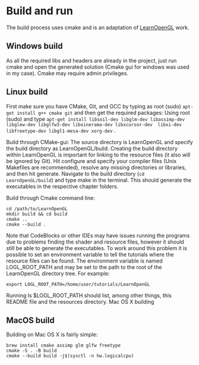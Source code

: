 
# Build and run
The build process uses cmake and is an adaptation of [LearnOpenGL](https://github.com/JoeyDeVries/LearnOpenGL) work. 
## Windows build

As all the required libs and headers are already in the project, just run cmake and open the generated solution (Cmake gui for windows was used in my case). Cmake may require admin privileges.

## Linux build
First make sure you have CMake, Git, and GCC by typing as root (sudo) `apt-get install g++ cmake git` and then get the required packages: Using root (sudo) and type `apt-get install libsoil-dev libglm-dev libassimp-dev libglew-dev libglfw3-dev libxinerama-dev libxcursor-dev  libxi-dev libfreetype-dev libgl1-mesa-dev xorg-dev` .

Build through CMake-gui: The source directory is LearnOpenGL and specify the build directory as LearnOpenGL/build. Creating the build directory within LearnOpenGL is important for linking to the resource files (it also will be ignored by Git). Hit configure and specify your compiler files (Unix Makefiles are recommended), resolve any missing directories or libraries, and then hit generate. Navigate to the build directory (`cd LearnOpenGL/build`) and type make in the terminal. This should generate the executables in the respective chapter folders.

Build through Cmake command line:

```
cd /path/to/LearnOpenGL
mkdir build && cd build
cmake ..
cmake --build .
```

Note that CodeBlocks or other IDEs may have issues running the programs due to problems finding the shader and resource files, however it should still be able to generate the executables. To work around this problem it is possible to set an environment variable to tell the tutorials where the resource files can be found. The environment variable is named LOGL_ROOT_PATH and may be set to the path to the root of the LearnOpenGL directory tree. For example:

`export LOGL_ROOT_PATH=/home/user/tutorials/LearnOpenGL`

Running ls $LOGL_ROOT_PATH should list, among other things, this README file and the resources directory.
Mac OS X building

## MacOS build
Building on Mac OS X is fairly simple:

```
brew install cmake assimp glm glfw freetype
cmake -S . -B build
cmake --build build -j$(sysctl -n hw.logicalcpu)
```
